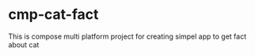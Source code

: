 # cmp-cat-fact
This is compose multi platform project for creating simpel app to get fact about cat
